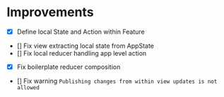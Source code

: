 #  Improvements

- [x] Define local State and Action within Feature
- [] Fix view extracting local state from AppState
- [] Fix local reducer handling app level action
- [x] Fix boilerplate reducer composition
- [] Fix warning `Publishing changes from within view updates is not allowed`
